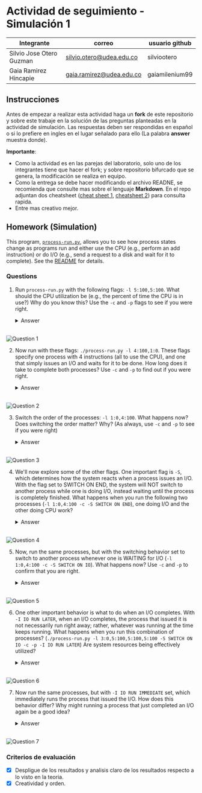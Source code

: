 # Actividad de seguimiento - Simulación 1

|Integrante|correo|usuario github|
|---|---|---|
|Silvio Jose Otero Guzman|silvio.otero@udea.edu.co|silviootero|
|Gaia Ramirez Hincapie|gaia.ramirez@udea.edu.co|gaiamilenium99|

## Instrucciones

Antes de empezar a realizar esta actividad haga un **fork** de este repositorio y sobre este trabaje en la solución de las preguntas planteadas en la actividad de simulación. Las respuestas deben ser respondidas en español o si lo prefiere en ingles en el lugar señalado para ello (La palabra **answer** muestra donde).

**Importante**:
* Como la actividad es en las parejas del laboratorio, solo uno de los integrantes tiene que hacer el fork; y sobre repositorio bifurcado que se genera, la modificación se realiza en equipo.
* Como la entrega se debe hacer modificando el archivo READNE, se recomienda que consulte mas sobre el lenguaje **Markdown**. En el repo adjuntan dos cheatsheet ([cheat sheet 1](Markdown_Cheat_Sheet.pdf), [cheatsheet 2](markdown-cheatsheet.pdf)) para consulta rapida.
* Entre mas creativo mejor.

## Homework (Simulation)

This program, [`process-run.py`](process-run.py), allows you to see how process states change as programs run and either use the CPU (e.g., perform an add instruction) or do I/O (e.g., send a request to a disk and wait for it to complete). See the [README](https://github.com/remzi-arpacidusseau/ostep-homework/blob/master/cpu-intro/README.md) for details.

### Questions

1. Run `process-run.py` with the following flags: `-l 5:100,5:100`. What should the CPU utilization be (e.g., the percent of time the CPU is in use?) Why do you know this? Use the `-c` and `-p` flags to see if you were right.
   
   <details>
   <summary>Answer</summary>
   The percentage of CPU utilization is 100%, because it is executing two processes with 5 instructions and 100% of possibilities of executing them.
   </details>
   <br>
![Question 1](https://drive.google.com/uc?export=view&id=1YnH3guODguTy8rK87Yo6XsMMS50tRmS9)

2. Now run with these flags: `./process-run.py -l 4:100,1:0`. These flags specify one process with 4 instructions (all to use the CPU), and one that simply issues an I/O and waits for it to be done. How long does it take to complete both processes? Use `-c` and `-p` to find out if you were right. 
   
   <details>
   <summary>Answer</summary>
   To complete the CPU instructions took 6 time units, but with the I/O execution it took 11 time units to complete both of them. 
   </details>
   <br>
![Question 2](https://drive.google.com/uc?export=view&id=1I12RBRtRXDH6fy51qvHOZTy1f5XQ1NcU)

3. Switch the order of the processes: `-l 1:0,4:100`. What happens now? Does switching the order matter? Why? (As always, use `-c` and `-p` to see if you were right)
   
   <details>
   <summary>Answer</summary>
   Now the instructions can use the CPU while the I/O is blocked. Switching the order optimizes the execution.
   </details>
   <br>
![Question 3](https://drive.google.com/uc?export=view&id=13TOJquTzTM5T9MyJC9lx1JOYEKXhXjyt)

4. We'll now explore some of the other flags. One important flag is `-S`, which determines how the system reacts when a process issues an I/O. With the flag set to SWITCH ON END, the system will NOT switch to another process while one is doing I/O, instead waiting until the process is completely finished. What happens when you run the following two processes (`-l 1:0,4:100 -c -S SWITCH ON END`), one doing I/O and the other doing CPU work?
   
   <details>
   <summary>Answer</summary>
   The first one prevents to use both instructions an I/O call at the same time, and the second one allows it. This is a matter that can be evidenced in the execution time comparing both processes because the first one took 11 time units and the second one took 7 time units.
   </details>
   <br>
![Question 4](https://drive.google.com/uc?export=view&id=1skoM0uMW7ZApZ67pijTGa_nnLbfNk8dV)

5. Now, run the same processes, but with the switching behavior set to switch to another process whenever one is WAITING for I/O (`-l 1:0,4:100 -c -S SWITCH ON IO`). What happens now? Use `-c` and `-p` to confirm that you are right.
   
   <details>
   <summary>Answer</summary>
   Coloque aqui su respuerta
   </details>
   <br>
![Question 5](https://drive.google.com/uc?export=view&id=1YnH3guODguTy8rK87Yo6XsMMS50tRmS9)

6. One other important behavior is what to do when an I/O completes. With `-I IO RUN LATER`, when an I/O completes, the process that issued it is not necessarily run right away; rather, whatever was running at the time keeps running. What happens when you run this combination of processes? (`./process-run.py -l 3:0,5:100,5:100,5:100 -S SWITCH ON IO -c -p -I IO RUN LATER`) Are system resources being effectively utilized?
   
   <details>
   <summary>Answer</summary>
   Coloque aqui su respuerta
   </details>
   <br>
![Question 6](https://drive.google.com/uc?export=view&id=1YnH3guODguTy8rK87Yo6XsMMS50tRmS9)

7. Now run the same processes, but with `-I IO RUN IMMEDIATE` set, which immediately runs the process that issued the I/O. How does this behavior differ? Why might running a process that just completed an I/O again be a good idea?
   
   <details>
   <summary>Answer</summary>
   Coloque aqui su respuerta
   </details>
   <br>
![Question 7](https://drive.google.com/uc?export=view&id=1YnH3guODguTy8rK87Yo6XsMMS50tRmS9)

### Criterios de evaluación
- [x] Despligue de los resultados y analisis claro de los resultados respecto a lo visto en la teoria.
- [x] Creatividad y orden.
